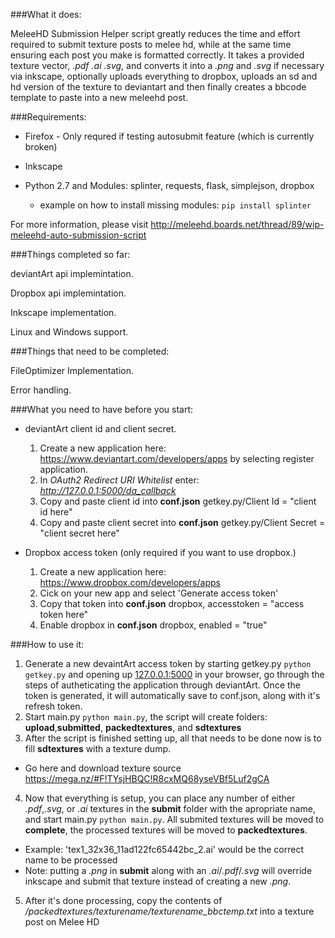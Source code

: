 ###What it does:

MeleeHD Submission Helper script greatly reduces the time and effort required to submit texture posts to melee hd, while at the same time ensuring each post you make is formatted correctly.
It takes a provided texture vector, *.pdf* *.ai* *.svg*, and converts it into a *.png* and *.svg* if necessary via inkscape, optionally uploads everything to dropbox, uploads an sd and hd version of the texture to deviantart and then finally creates a bbcode template to paste into a new meleehd post.

###Requirements:

- Firefox - Only requred if testing autosubmit feature (which is currently broken)

- Inkscape

- Python 2.7 and Modules: splinter, requests, flask, simplejson, dropbox
  - example on how to install missing modules: ```pip install splinter```

For more information, please visit http://meleehd.boards.net/thread/89/wip-meleehd-auto-submission-script

###Things completed so far:


deviantArt api implemintation.

Dropbox api implemintation.

Inkscape implementation.

Linux and Windows support.


###Things that need to be completed:

FileOptimizer Implementation.

Error handling.

###What you need to have before you start:

* deviantArt client id and client secret.
  1. Create a new application here: https://www.deviantart.com/developers/apps by selecting register application.
  2. In *OAuth2 Redirect URI Whitelist* enter: *http://127.0.0.1:5000/da_callback*
  3. Copy and paste client id into **conf.json** getkey.py/Client Id = "client id here"
  4. Copy and paste client secret into **conf.json** getkey.py/Client Secret = "client secret here"

* Dropbox access token (only required if you want to use dropbox.) 
  1. Create a new application here: https://www.dropbox.com/developers/apps
  2. Cick on your new app and select 'Generate access token'
  3. Copy that token into **conf.json** dropbox, accesstoken = "access token here"
  4. Enable dropbox in **conf.json** dropbox, enabled = "true"

###How to use it: 

1. Generate a new devaintArt access token by starting getkey.py ```python getkey.py``` and opening up [127.0.0.1:5000](http://127.0.0.1:5000) in your browser, go through the steps of autheticating the application through deviantArt. Once the token is generated, it will automatically save to conf.json, along with it's refresh token.
2. Start main.py ```python main.py```, the script will create folders: **upload**,**submitted**, **packedtextures**, and **sdtextures**
3. After the script is finished setting up, all that needs to be done now is to fill **sdtextures** with a texture dump.
 * Go here and download texture source https://mega.nz/#F!TYsjHBQC!R8cxMQ68yseVBf5Luf2gCA
4. Now that everything is setup, you can place any number of either *.pdf*,*.svg*, or *.ai* textures in the **submit** folder with the apropriate name, and start main.py ```python main.py```. All submited textures will be moved to **complete**, the processed textures will be moved to **packedtextures**.
  * Example: 'tex1_32x36_11ad122fc65442bc_2.ai' would be the correct name to be processed
  * Note: putting a *.png* in **submit** along with an *.ai*/*.pdf*/*.svg* will override inkscape and submit that texture instead of creating a new *.png*.
5. After it's done processing, copy the contents of */packedtextures/texturename/texturename_bbctemp.txt* into a texture post on Melee HD
